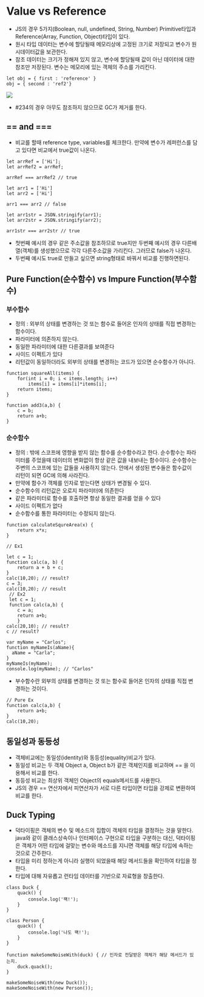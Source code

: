 # Value vs Reference

- JS의 경우 5가지(Boolean, null, undefined, String, Number) Primitive타입과 Reference(Array, Function, Object)타입이 있다.
- 원시 타입 데이터는 변수에 할당될때 메모리상에 고정된 크기로 저장되고 변수가 원시데이터값을 보관한다.
- 참조 데이터는 크기가 정해져 있지 않고, 변수에 할당될때 값이 아닌 데이터에 대한 참조만 저장된다. 변수는 메모리에 있는 객체의 주소를 가리킨다.

```
let obj = { first : 'reference' }
obj = { second : 'ref2'}
```

![](https://cdn-images-1.medium.com/max/1600/1*1h73Wn9IyaiXbhxhmJZmYA.png)

- #234의 경우 아무도 참조하지 않으므로 GC가 제거를 한다.

## == and ===

- 비교를 할때 reference type, variables를 체크한다. 만약에 변수가 레퍼런스를 담고 있다면 비교에서 true값이 나온다.

```
let arrRef = ['Hi'];
let arrRef2 = arrRef;

arrRef === arrRef2 // true

let arr1 = ['Hi']
let arr2 = ['Hi']

arr1 === arr2 // false

let arr1str = JSON.stringify(arr1);
let arr2str = JSON.stringify(arr2);

arr1str === arr2str // true
```
- 첫번째 예시의 경우 같은 주소값을 참조하므로 true지만 두번째 예시의 경우 다른배열(객체)를 생성했으므로 각각 다른주소값을 가리킨다. 그러므로 false가 나온다.
- 두번째 예시도 true로 만들고 싶으면 string형태로 바꿔서 비교를 진행하면된다.

## Pure Function(순수함수) vs Impure Function(부수함수)

### 부수함수 

- 정의 : 외부의 상태를 변경하는 것 또는 함수로 들어온 인자의 상태를 직접 변경하는 함수이다.
- 파라미터에 의존하지 않는다.
- 동일한 파라미터에 대한 다른결과를 보여준다
- 사이드 이펙트가 있다
- 리턴값이 동일하더라도 외부의 상태를 변경하는 코드가 있으면 순수함수가 아니다.
```
function squareAll(items) {
	for(int i = 0; i < items.length; i++)
    	items[i] = items[i]*items[i];
    return items;
}

function add3(a,b) {
	c = b;
    return a+b;
}
```
### 순수함수
- 정의 : 밖에 스코프에 영향을 받지 않는 함수를 순수함수라고 한다. 순수함수는 파라미터를 주었을때 데이터의 변화없이 항상 같은 값을 내보내는 함수이다. 순수함수는 주변의 스코프에 있는 값들을 사용하지 않는다. 안에서 생성된 변수들은 함수값이 리턴이 되면 GC에 의해 사라진다.
- 만약에 함수가 객체를 인자로 받는다면 상태가 변경될 수 있다.
- 순수함수의 리턴값은 오로지 파라미터에 의존한다
- 같은 파라미터로 함수를 호출하면 항상 동일한 결과를 얻을 수 있다
- 사이드 이펙트가 없다
- 순수함수를 통한 파라미터는 수정되지 않는다.

```
function calculateSqureArea(x) {
	return x*x;
}
```

```
// Ex1

let c = 1;
function calc(a, b) {
	return a + b + c;
}
calc(10,20); // result?
c = 3;
calc(10,20); // result
 // Ex2
 let c = 1;
 function calc(a,b) {
 	c = a;
    return a+b;
    }
calc(20,10); // result?
c // result?

var myName = "Carlos";
function myNameIs(aName){
  aName = "Carla";
}
myNameIs(myName);
console.log(myName); // "Carlos"
```
- 부수함수란 외부의 상태를 변경하는 것 또는 함수로 들어온 인자의 상태를 직접 변경하는 것이다.

```
// Pure Ex
function calc(a,b) {
	return a+b;
}
calc(10,20);
```

## 동일성과 동등성

- 객체비교에는 동일성(identity)와 동등성(equality)비교가 있다.
- 동일성 비교는 두 객체 Object a, Object b가 같은 객체인지를 비교하며 == 을 이용해서 비교를 한다.
- 동등성 비교는 최상위 객체인 Object의 equals메서드를 사용한다. 
- JS의 경우 == 연산자에서 피연산자가 서로 다른 타입이면 타입을 강제로 변환하여 비교를 한다.


## Duck Typing

- 덕타이핑은 객체의 변수 및 메소드의 집합이 객체의 타입을 결정하는 것을 말한다. java와 같이 클래스상속이나 인터페이스 구현으로 타입을 구분하는 대신, 덕타이핑은 객체가 어떤 타입에 걸맞는 변수와 메소드를 지니면 객체를 해당 타입에 속하는 것으로 간주한다.
- 타입을 미리 정하는게 아니라 실행이 되었을때 해당 메서드들을 확인하여 타입을 정한다.
- 타입에 대해 자유롭고 런타임 데이터를 기반으로 자료형을 창출한다.

```
class Duck {
    quack() {
        console.log('꽥!');
    }
}

class Person {
    quack() {
        console.log('나도 꽥!');
    }
}

function makeSomeNoiseWith(duck) { // 인자로 전달받은 객체가 해당 메서드가 있는지.
    duck.quack();
}

makeSomeNoiseWith(new Duck());
makeSomeNoiseWith(new Person());
```